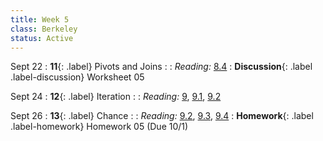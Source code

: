 ```yaml
---
title: Week 5
class: Berkeley
status: Active
---
```


Sept 22
: **11**{: .label} Pivots and Joins
    : <!--{{site.links.lec.slides.slide11}} {{site.links.lec.demo.demo11}}-->
: _Reading:_ [8.4](https://inferentialthinking.com/chapters/08/4/Joining_Tables_by_Columns.html)
: **Discussion**{: .label .label-discussion} Worksheet 05 <!--{{site.links.wksht.wksht06}}-->

Sept 24
: **12**{: .label} Iteration
    : <!--{{site.links.lec.slides.slide12}} {{site.links.lec.demo.demo12}}-->
: _Reading:_ [9](https://inferentialthinking.com/chapters/09/Randomness.html), [9.1](https://inferentialthinking.com/chapters/09/1/Conditional_Statements.html), [9.2](https://inferentialthinking.com/chapters/09/2/Iteration.html)

Sept 26
: **13**{: .label} Chance
    : <!--{{site.links.lec.slides.slide13}} {{site.links.lec.demo.demo13}}-->
: _Reading:_ [9.2](https://inferentialthinking.com/chapters/09/2/Iteration.html), [9.3](https://inferentialthinking.com/chapters/09/3/Simulation.html), [9.4](https://inferentialthinking.com/chapters/09/4/Monty_Hall_Problem.html)
: **Homework**{: .label .label-homework} Homework 05 <!--{{site.links.hw.hw05}}--> (Due 10/1)